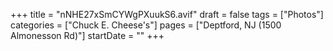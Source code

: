 +++
title = "nNHE27xSmCYWgPXuukS6.avif"
draft = false
tags = ["Photos"]
categories = ["Chuck E. Cheese's"]
pages = ["Deptford, NJ (1500 Almonesson Rd)"]
startDate = ""
+++
